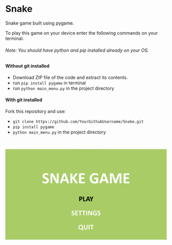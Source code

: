 # Snake

Snake game built using pygame.

To play this game on your device enter the following commands on your terminal. <br>
###### <i> Note: You should have python and pip installed already on your OS. </i>

#### Without git installed
- Download ZIP file of the code and extract its contents.
- run `pip install pygame` in terminal
- run `python main_menu.py` in the project directory

#### With git installed
Fork this repository and use:
- `git clone https://github.com/YourGithubUsername/Snake.git`
- `pip install pygame`
- `python main_menu.py` in the project directory

<br>

<p align="center">
  <img src="README images/image.png" title="Snake Game">
</p>

